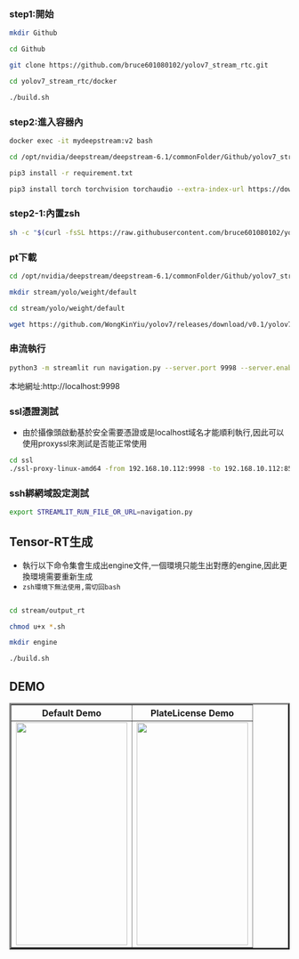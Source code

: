 ### step1:開始
```sh
mkdir Github

cd Github

git clone https://github.com/bruce601080102/yolov7_stream_rtc.git

cd yolov7_stream_rtc/docker

./build.sh
```

### step2:進入容器內
```sh
docker exec -it mydeepstream:v2 bash

cd /opt/nvidia/deepstream/deepstream-6.1/commonFolder/Github/yolov7_stream_rtc

pip3 install -r requirement.txt

pip3 install torch torchvision torchaudio --extra-index-url https://download.pytorch.org/whl/cu113
```
### step2-1:內置zsh
```sh
sh -c "$(curl -fsSL https://raw.githubusercontent.com/bruce601080102/yolov7_stream_rtc/main/docker/build_zsh.sh)" 
```


### pt下載
```sh
cd /opt/nvidia/deepstream/deepstream-6.1/commonFolder/Github/yolov7_stream_rtc

mkdir stream/yolo/weight/default

cd stream/yolo/weight/default

wget https://github.com/WongKinYiu/yolov7/releases/download/v0.1/yolov7.pt
```

### 串流執行
```sh
python3 -m streamlit run navigation.py --server.port 9998 --server.enableCORS=false
```
本地網址:http://localhost:9998


### ssl憑證測試
- 由於攝像頭啟動基於安全需要憑證或是localhost域名才能順利執行,因此可以使用proxyssl來測試是否能正常使用
```sh
cd ssl
./ssl-proxy-linux-amd64 -from 192.168.10.112:9998 -to 192.168.10.112:8502
```

### ssh綁網域設定測試
```sh
export STREAMLIT_RUN_FILE_OR_URL=navigation.py
```

## Tensor-RT生成
- 執行以下命令集會生成出engine文件,一個環境只能生出對應的engine,因此更換環境需要重新生成
- `zsh環境下無法使用,需切回bash`
```sh

cd stream/output_rt

chmod u+x *.sh

mkdir engine

./build.sh
```

## DEMO


<table border="3" align="center">
    <tr>
        <th>Default Demo</th>
        <th>PlateLicense Demo</th>
    </tr>
    <tr>
        <td><img src="./images/animation.gif" alt="" height=400 width=200 /></td>
        <td><img src="./images/PlateLicense.gif" alt="" height=400 width=200 /></td>
    </tr>
</table>